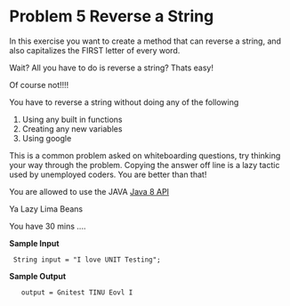 # Problem 5 Reverse a String 

In this exercise you want to create a method that can reverse a string, and also capitalizes the FIRST letter of every word.

Wait? All you have to do is reverse a string? Thats easy!

Of course not!!!! 

You have to reverse a string without doing any of the following

1. Using any built in functions
2. Creating any new variables
3. Using google

This is a common problem asked on whiteboarding questions, try thinking your way through the problem.
Copying the answer off line is a lazy tactic used by unemployed coders. You are better than that!

You are allowed to use the JAVA [Java 8 API](https://docs.oracle.com/javase/8/docs/api/)

Ya Lazy Lima Beans


You have 30 mins .... 

**Sample Input**
```
 String input = "I love UNIT Testing";
``` 

**Sample Output**
```$xslt
   output = Gnitest TINU Eovl I
```

